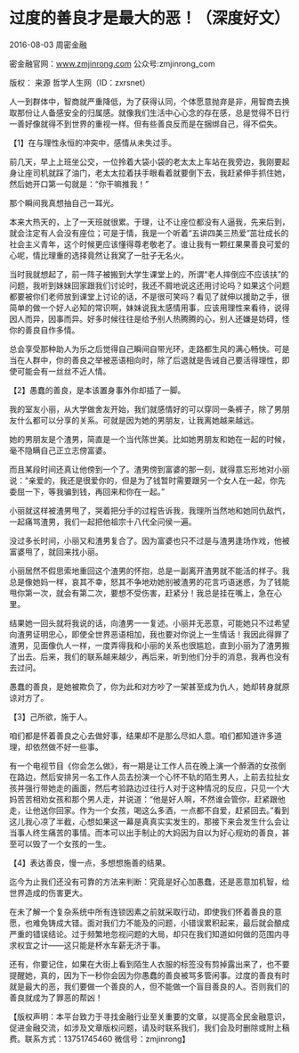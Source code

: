 # 过度的善良才是最大的恶！（深度好文）

2016-08-03 周密金融

密金融官网：www.zmjinrong.com 公众号:zmjinrong_com

版权： 来源  哲学人生网（ID：zxrsnet）

人一到群体中，智商就严重降低，为了获得认同，个体愿意抛弃是非，用智商去换取那份让人备感安全的归属感。就像我们生活中心心念的存在感，总是觉得不日行一善好像就得不到世界的重视一样。但有些善良反而是在捆绑自己，得不偿失。

【1】在与理性永恒的冲突中，感情从未失过手。

前几天，早上上班坐公交，一位拎着大袋小袋的老太太上车站在我旁边，我刚要起身让座司机就踩了油门，老太太拉着扶手眼看着就要倒下去，我赶紧伸手抓住她，然后她开口第一句就是：“你干嘛推我！”

那个瞬间我真想抽自己一耳光。

本来大热天的，上了一天班就很累。于理，让不让座位都没有人逼我，先来后到，就会注定有人会没有座位；可是于情，我是一个听着“五讲四美三热爱”茁壮成长的社会主义青年，这个时候更应该懂得尊老敬老了。谁让我有一颗红果果善良可爱的心呢，情比理重的选择竟然让我窝了一肚子无名火。

当时我就想起了，前一阵子被搬到大学生课堂上的，所谓“老人摔倒应不应该扶”的问题，我听到妹妹回家跟我们讨论时，我还不屑地说这还用讨论吗？如果这个问题都要被你们老师放到课堂上讨论的话，不是很可笑吗？看见了就伸以援助之手，很简单的做一个好人必知的常识啊，妹妹说我太感情用事，应该用理性来看待，说得因人而异，因事而异。好多时候往往是给予别人热腾腾的心，别人还嫌是妨碍，怪你的善良自作多情。

总会享受那种助人为乐之后觉得自己瞬间自带光环，走路都生风的满心畅快。可是当在人群中，你的善良之举被恶语相向时，除了后退就是告诫自己要活得理性，即使可能会有一丝丝不近人情。



【2】愚蠢的善良，是本该置身事外你却插了一脚。

我的室友小丽，从大学做舍友开始，我们就感情好的可以穿同一条裤子，除了男朋友什么都可以分享的关系。可就是因为她的男朋友，让我离她越来越远。

她的男朋友是个渣男，简直是一个当代陈世美。比如她男朋友和她在一起的时候，毫不隐瞒自己正立志傍富婆。

而且某段时间还真让他傍到一个了。渣男傍到富婆的那一刻，就得意忘形地对小丽说：“亲爱的，我还是很爱你的，但是为了钱暂时需要跟另一个女人在一起，你先委屈一下，等我骗到钱，再回来和你在一起。”

小丽就这样被渣男甩了，哭着把分手的过程告诉我，我理所当然地和她同仇敌忾，一起痛骂渣男，我们一起把他祖宗十八代全问侯一遍。

没过多长时间，小丽又和渣男复合了。因为富婆也只不过是与渣男逢场作戏，他被富婆甩了，就回来找小丽。

小丽居然不假思索地重回这个渣男的怀抱，总是一副离开渣男就不能活的样子。我总是像她妈一样，哀其不幸，怒其不争地劝她别被渣男的花言巧语迷惑，为了钱能甩你第一次，就会有第二次，要想不受伤害，赶紧分！我总是挂在嘴上，急在心里。

结果她一回头就将我说的话，向渣男一一复述。小丽并无恶意，可能她只不过希望向渣男证明忠心，即使全世界恶语相加，我也要对你说上一生情话！我因此得罪了渣男，见面像仇人一样，一度弄得我和小丽的关系也很尴尬，直到小丽为了渣男搬了出去。后来，我们的联系越来越少，再后来，听到他们分手的消息，我再也没有去过问。

愚蠢的善良，是她被欺负了，你为此和对方吵了一架甚至成为仇人，她却转身就原谅对方了。



【3】己所欲，施于人。

咱们都是怀着善良之心去做好事，结果却不是那么尽如人意。咱们都知道许多道理，却依然做不好一些事。
 
有一个电视节目《你会怎么做》，有一期是让工作人员在晚上演一个醉酒的女孩倒在路边，然后安排另一名工作人员去扮演一个心怀不轨的陌生男人，上前去拉扯女孩并强行带她走的画面，然后考验路边过往行人对于这种情况的反应，只见一个大妈苦苦相劝女孩和那个男人走，并说道：“他是好人啊，不然谁会管你，赶紧跟他走，让他送你回家。作为一个女孩，喝这么多酒，一点都不自爱，赶紧回去。”看到这儿我心凉了半截，心想如果这一幕是真真实实发生的，那接下来会发生什么会让当事人终生痛苦的事情。而本可以出手制止的大妈因为自以为好心规劝的善良，甚至可以毁了一个女孩的一生。



【4】表达善良，慢一点，多想想施善的结果。

迄今为止我们还没有可靠的方法来判断：究竟是好心加愚蠢，还是恶意加机智，给世界造成的伤害更大。

在未了解一个复杂系统中所有连锁因素之前就采取行动，即使我们怀着善良的意愿，也难免铸成大错。面对我们力不能及的问题，小错误累积起来，最后就会酿成严重的错误结论。过于频繁地忽视问题的大局，却只在我们知道如何做的范围内寻求权宜之计——这只能是杯水车薪无济于事。

还有，你要记住，如果在大街上看到陌生人衣服的标签没有剪掉露出来了，也不要提醒她，真的，因为下一秒你会因为你愚蠢的善良被骂多管闲事。过度的善良有时就是最大的恶，我们要做一个善良的人，但不能做一个盲目善良的人。否则我们的善良就成为了罪恶的帮凶！

【版权声明：本平台致力于寻找金融行业至关重要的文章，以提高全民金融意识，促进金融交流，如涉及文章版权问题，请及时联系我们，我们会及时删除或附上稿费。联系方式：13751745460 微信号：zmjinrong】

